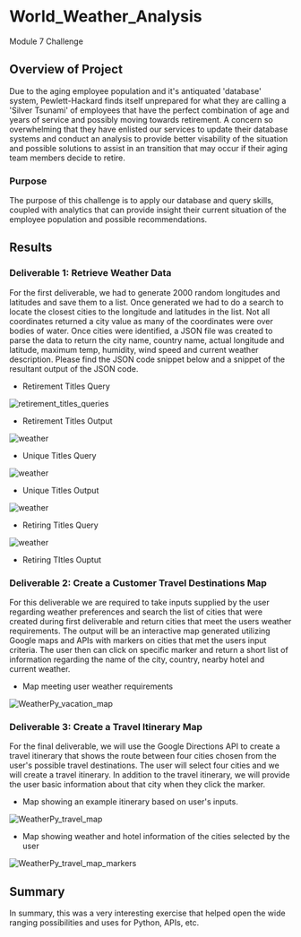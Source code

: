 # World_Weather_Analysis
Module 7 Challenge

## Overview of Project

Due to the aging employee population and it's antiquated 'database' system, Pewlett-Hackard finds itself unprepared for what they are calling a 'Silver Tsunami' of employees that have the perfect combination of age and years of service and possibly moving towards retirement.  A concern so overwhelming that they have enlisted our services to update their database systems and conduct an analysis to provide better visability of the situation and possible solutions to assist in an transition that may occur if their aging team members decide to retire.

### Purpose

The purpose of this challenge is to apply our database and query skills, coupled with analytics that can provide insight their current situation of the employee population and possible recommendations.

## Results

### Deliverable 1: Retrieve Weather Data
For the first deliverable, we had to generate 2000 random longitudes and latitudes and save them to a list.  Once generated we had to do a search to locate the closest cities to  the longitude and latitudes in the list.  Not all coordinates returned a city value as many of the coordinates were over bodies of water.  Once cities were identified, a JSON file was created to parse the data to return the city name, country name, actual longitude and latitude, maximum temp, humidity, wind speed and current weather description. Please find the JSON code snippet below and a snippet of the resultant output of the JSON code.

* Retirement Titles Query

![retirement_titles_queries](Resources/retirement_titles_queries)

* Retirement Titles Output

![weather](Resources/weather.png)

* Unique Titles Query

![weather](Resources/weather.png)

* Unique Titles Output

![weather](Resources/weather.png)

* Retiring Titles Query

![weather](Resources/weather.png)

* Retiring TItles Ouptut


### Deliverable 2: Create a Customer Travel Destinations Map
For this deliverable we are required to take inputs supplied by the user regarding weather preferences and search the list of cities that were created during first deliverable and return cities that meet the users weather requirements.  The output will be an interactive map generated utilizing Google maps and APIs with markers on cities that met the users input criteria.  The user then can click on specific marker and return a short list of information regarding the name of the city, country, nearby hotel and current weather.

* Map meeting user weather requirements

![WeatherPy_vacation_map](Vacation_Search/WeatherPy_vacation_map.png)

### Deliverable 3: Create a Travel Itinerary Map
For the final deliverable, we will use the Google Directions API to create a travel itinerary that shows the route between four cities chosen from the user's possible travel destinations. The user will select four cities and we will create a travel itinerary.  In addition to the travel itinerary, we will provide the user basic information about that city when they click the marker.

* Map showing an example itinerary based on user's inputs.

![WeatherPy_travel_map](Vacation_Itinerary/WeatherPy_travel_map.png)

* Map showing weather and hotel information of the cities selected by the user

![WeatherPy_travel_map_markers](Vacation_Itinerary/WeatherPy_travel_map_markers.png)


## Summary
In summary, this was a very interesting exercise that helped open the wide ranging possibilities and uses for Python, APIs, etc.

